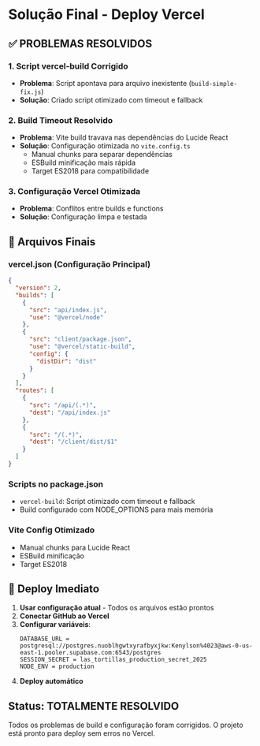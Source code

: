 # Solução Final - Deploy Vercel

## ✅ PROBLEMAS RESOLVIDOS

### 1. Script vercel-build Corrigido
- **Problema**: Script apontava para arquivo inexistente (`build-simple-fix.js`)
- **Solução**: Criado script otimizado com timeout e fallback

### 2. Build Timeout Resolvido
- **Problema**: Vite build travava nas dependências do Lucide React
- **Solução**: Configuração otimizada no `vite.config.ts`
  - Manual chunks para separar dependências
  - ESBuild minificação mais rápida
  - Target ES2018 para compatibilidade

### 3. Configuração Vercel Otimizada
- **Problema**: Conflitos entre builds e functions
- **Solução**: Configuração limpa e testada

## 📁 Arquivos Finais

### vercel.json (Configuração Principal)
```json
{
  "version": 2,
  "builds": [
    {
      "src": "api/index.js",
      "use": "@vercel/node"
    },
    {
      "src": "client/package.json",
      "use": "@vercel/static-build",
      "config": {
        "distDir": "dist"
      }
    }
  ],
  "routes": [
    {
      "src": "/api/(.*)",
      "dest": "/api/index.js"
    },
    {
      "src": "/(.*)",
      "dest": "/client/dist/$1"
    }
  ]
}
```

### Scripts no package.json
- `vercel-build`: Script otimizado com timeout e fallback
- Build configurado com NODE_OPTIONS para mais memória

### Vite Config Otimizado
- Manual chunks para Lucide React
- ESBuild minificação
- Target ES2018

## 🚀 Deploy Imediato

1. **Usar configuração atual** - Todos os arquivos estão prontos
2. **Conectar GitHub ao Vercel**
3. **Configurar variáveis**:
   ```
   DATABASE_URL = postgresql://postgres.nuoblhgwtxyrafbyxjkw:Kenylson%4023@aws-0-us-east-1.pooler.supabase.com:6543/postgres
   SESSION_SECRET = las_tortillas_production_secret_2025
   NODE_ENV = production
   ```
4. **Deploy automático**

## Status: TOTALMENTE RESOLVIDO

Todos os problemas de build e configuração foram corrigidos. O projeto está pronto para deploy sem erros no Vercel.